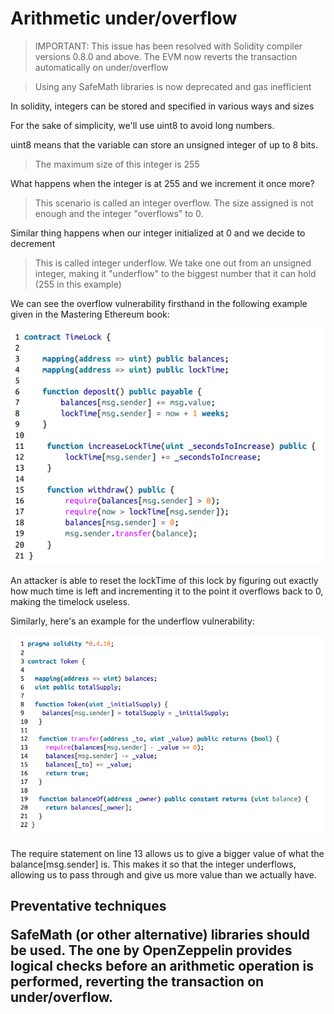 # Arithmetic under/overflow

> IMPORTANT: This issue has been resolved with Solidity compiler versions 0.8.0 and above. The EVM now reverts the transaction automatically on under/overflow

> Using any SafeMath libraries is now deprecated and gas inefficient

In solidity, integers can be stored and specified in various ways and sizes

For the sake of simplicity, we'll use uint8 to avoid long numbers.

uint8 means that the variable can store an unsigned integer of up to 8 bits.

> The maximum size of this integer is 255

What happens when the integer is at 255 and we increment it once more?

> This scenario is called an integer overflow. The size assigned is not enough and the integer "overflows" to 0.

Similar thing happens when our integer initialized at 0 and we decide to decrement

> This is called integer underflow. We take one out from an unsigned integer, making it "underflow" to the biggest number that it can hold (255 in this example)

We can see the overflow vulnerability firsthand in the following example given in the Mastering Ethereum book:

![1680342164257](image/ArithmeticUnder-Overflow/1680342164257.png)

An attacker is able to reset the lockTime of this lock by figuring out exactly how much time is left and incrementing it to the point it overflows back to 0, making the timelock useless.

Similarly, here's an example for the underflow vulnerability:

![1680342621317](image/ArithmeticUnder-Overflow/1680342621317.png)

The require statement on line 13 allows us to give a bigger value of what the balance[msg.sender] is. This makes it so that the integer underflows, allowing us to pass through and give us more value than we actually have.

<h2> Preventative techniques

SafeMath (or other alternative) libraries should be used. The one by OpenZeppelin provides logical checks before an arithmetic operation is performed, reverting the transaction on under/overflow.
